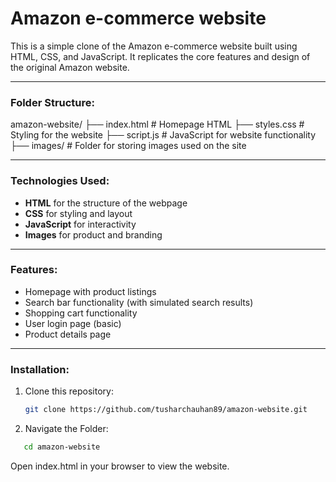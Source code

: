 # Amazon e-commerce website

This is a simple clone of the Amazon e-commerce website built using HTML, CSS, and JavaScript. It replicates the core features and design of the original Amazon website.

---

### Folder Structure:

amazon-website/
├── index.html           # Homepage HTML
├── styles.css           # Styling for the website
├── script.js            # JavaScript for website functionality
├── images/              # Folder for storing images used on the site


---

### **Technologies Used**:
- **HTML** for the structure of the webpage
- **CSS** for styling and layout
- **JavaScript** for interactivity
- **Images** for product and branding

---

### **Features**:
- Homepage with product listings
- Search bar functionality (with simulated search results)
- Shopping cart functionality
- User login page (basic)
- Product details page

---

### **Installation**:
1. Clone this repository:
   ```bash
   git clone https://github.com/tusharchauhan89/amazon-website.git
2.  Navigate the Folder:
 ```bash
    cd amazon-website
```
Open index.html in your browser to view the website.
